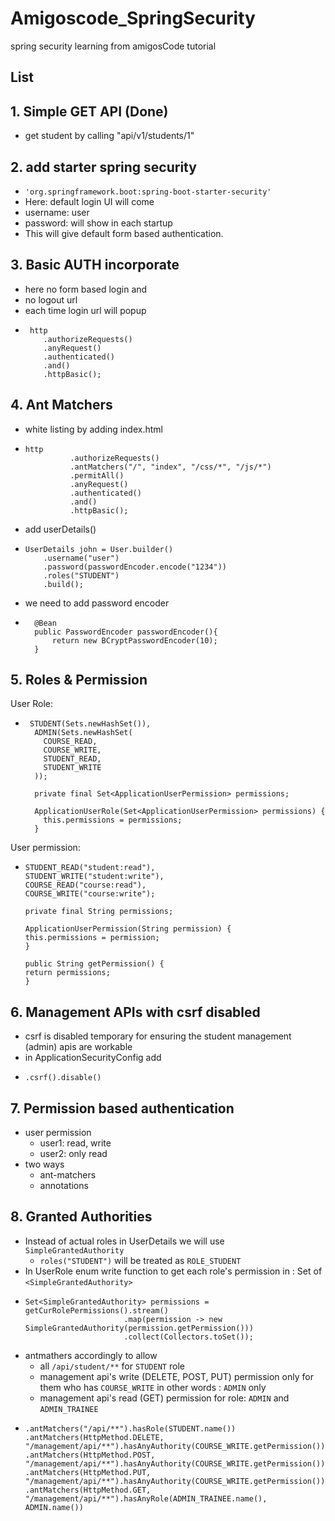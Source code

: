 # Amigoscode_SpringSecurity
spring security learning from amigosCode tutorial

## List

## 1. Simple GET API (Done)

- get student by calling "api/v1/students/1"

## 2. add starter spring security

- `'org.springframework.boot:spring-boot-starter-security'`
- Here: default login UI will come
- username: user
- password: will show in each startup
- This will give default form based authentication.

## 3. Basic AUTH incorporate

- here no form based login and 
- no logout url
- each time login url will popup
-      http
          .authorizeRequests()
          .anyRequest()
          .authenticated()
          .and()
          .httpBasic();
 
## 4. Ant Matchers
- white listing by adding index.html
-     http
                .authorizeRequests()
                .antMatchers("/", "index", "/css/*", "/js/*")
                .permitAll()
                .anyRequest()
                .authenticated()
                .and()
                .httpBasic();
- add userDetails()
-     UserDetails john = User.builder()
          .username("user")
          .password(passwordEncoder.encode("1234"))
          .roles("STUDENT")
          .build();
- we need to add password encoder
-       @Bean
        public PasswordEncoder passwordEncoder(){
            return new BCryptPasswordEncoder(10);
        }

## 5. Roles & Permission

User Role:
-      STUDENT(Sets.newHashSet()),
        ADMIN(Sets.newHashSet(
          COURSE_READ,
          COURSE_WRITE,
          STUDENT_READ,
          STUDENT_WRITE
        ));
        
        private final Set<ApplicationUserPermission> permissions;
        
        ApplicationUserRole(Set<ApplicationUserPermission> permissions) {
          this.permissions = permissions;
        }
User permission:
-     STUDENT_READ("student:read"),
      STUDENT_WRITE("student:write"),
      COURSE_READ("course:read"),
      COURSE_WRITE("course:write");
  
      private final String permissions;
      
      ApplicationUserPermission(String permission) {
      this.permissions = permission;
      }
      
      public String getPermission() {
      return permissions;
      }

## 6. Management APIs with csrf disabled

- csrf is disabled temporary for ensuring the student management (admin)
  apis are workable
- in ApplicationSecurityConfig add 
-     .csrf().disable()   

## 7. Permission based authentication

- user permission
  - user1: read, write
  - user2: only read
- two ways
  - ant-matchers
  - annotations

## 8. Granted Authorities 

- Instead of actual roles in UserDetails we will use `SimpleGrantedAuthority`
  - `roles("STUDENT")` will be treated as `ROLE_STUDENT` 
- In UserRole enum write function to get each role's permission in : Set of `<SimpleGrantedAuthority>`
-     Set<SimpleGrantedAuthority> permissions = getCurRolePermissions().stream()
                            .map(permission -> new SimpleGrantedAuthority(permission.getPermission()))
                            .collect(Collectors.toSet());
- antmathers accordingly to allow
  - all `/api/student/**` for `STUDENT` role
  - management api's write (DELETE, POST, PUT) permission only for them who has `COURSE_WRITE` in other words : `ADMIN` only 
  - management api's read (GET) permission for role: `ADMIN` and `ADMIN_TRAINEE`
-     .antMatchers("/api/**").hasRole(STUDENT.name())
      .antMatchers(HttpMethod.DELETE, "/management/api/**").hasAnyAuthority(COURSE_WRITE.getPermission())
      .antMatchers(HttpMethod.POST, "/management/api/**").hasAnyAuthority(COURSE_WRITE.getPermission())
      .antMatchers(HttpMethod.PUT, "/management/api/**").hasAnyAuthority(COURSE_WRITE.getPermission())
      .antMatchers(HttpMethod.GET, "/management/api/**").hasAnyRole(ADMIN_TRAINEE.name(), ADMIN.name())
                  